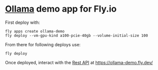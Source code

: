 # [Ollama](https://github.com/jmorganca/ollama) demo app for Fly.io

First deploy with:
```
fly apps create ollama-demo
fly deploy --vm-gpu-kind a100-pcie-40gb --volume-initial-size 100
```

From there for following deploys use:
```
fly deploy
```

Once deployed, interact with the [Rest API](https://github.com/jmorganca/ollama#rest-api) at https://ollama-demo.fly.dev/
